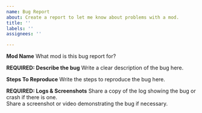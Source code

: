 ```yaml
---
name: Bug Report
about: Create a report to let me know about problems with a mod.
title: ''
labels: ''
assignees: ''

---
```


**Mod Name**
What mod is this bug report for?

**REQUIRED: Describe the bug**
Write a clear description of the bug here.

**Steps To Reproduce**
Write the steps to reproduce the bug here.

**REQUIRED: Logs & Screenshots**
Share a copy of the log showing the bug or crash if there is one.  
Share a screenshot or video demonstrating the bug if necessary.  
